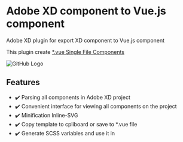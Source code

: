 # Adobe XD component to Vue.js component
Adobe XD plugin for export XD component to Vue.js component

This plugin create [*.vue Single File Components](https://vuejs.org/v2/guide/single-file-components.html)

![GitHub Logo](https://vuejs.org/images/vue-component.png)

## Features

- ✔️ Parsing all components in Adobe XD project
- ✔️ Сonvenient interface for viewing all components on the project
- ✔️ Minification Inline-SVG
- ✔️ Copy template to cpliboard or save to *.vue file
- ✔️ Generate SCSS variables and use it in <style lang="scss">
- ✔️ Plugin parse HTML text with Typograf
- ✔️ In settings change indent size (2 or 4)

Reach out to [affinage@affinage.ru](mailto:affinage@affinage.ru) for any concerns or any bugs

## How to use

1) Choose component in canvas
2) Open component "Component to Vue" from plugins panel
3) Copy component HTML

## For developers

```
npm i
npm run dev
```

## Contacts

[affinage@affinage.ru](mailto:affinage@affinage.ru)

## License

[MIT](LICENSE)